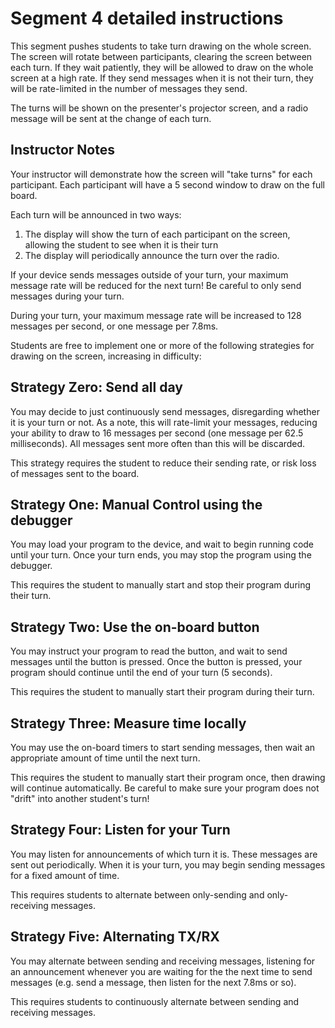 # Segment 4 detailed instructions

This segment pushes students to take turn drawing on the whole screen. The screen will rotate between participants, clearing the screen between each turn. If they wait patiently, they will be allowed to draw on the whole screen at a high rate. If they send messages when it is not their turn, they will be rate-limited in the number of messages they send.

The turns will be shown on the presenter's projector screen, and a radio message will be sent at the change of each turn.

## Instructor Notes

Your instructor will demonstrate how the screen will "take turns" for each participant. Each participant will have a 5 second window to draw on the full board.

Each turn will be announced in two ways:

1. The display will show the turn of each participant on the screen, allowing the student to see when it is their turn
2. The display will periodically announce the turn over the radio.

If your device sends messages outside of your turn, your maximum message rate will be reduced for the next turn! Be careful to only send messages during your turn.

During your turn, your maximum message rate will be increased to 128 messages per second, or one message per 7.8ms.

Students are free to implement one or more of the following strategies for drawing on the screen, increasing in difficulty:

## Strategy Zero: Send all day

You may decide to just continuously send messages, disregarding whether it is your turn or not. As a note, this will rate-limit your messages, reducing your ability to draw to 16 messages per second (one message per 62.5 milliseconds). All messages sent more often than this will be discarded.

This strategy requires the student to reduce their sending rate, or risk loss of messages sent to the board.

## Strategy One: Manual Control using the debugger

You may load your program to the device, and wait to begin running code until your turn. Once your turn ends, you may stop the program using the debugger.

This requires the student to manually start and stop their program during their turn.

## Strategy Two: Use the on-board button

You may instruct your program to read the button, and wait to send messages until the button is pressed. Once the button is pressed, your program should continue until the end of your turn (5 seconds).

This requires the student to manually start their program during their turn.

## Strategy Three: Measure time locally

You may use the on-board timers to start sending messages, then wait an appropriate amount of time until the next turn.

This requires the student to manually start their program once, then drawing will continue automatically. Be careful to make sure your program does not "drift" into another student's turn!

## Strategy Four: Listen for your Turn

You may listen for announcements of which turn it is. These messages are sent out periodically. When it is your turn, you may begin sending messages for a fixed amount of time.

This requires students to alternate between only-sending and only-receiving messages.

## Strategy Five: Alternating TX/RX

You may alternate between sending and receiving messages, listening for an announcement whenever you are waiting for the the next time to send messages (e.g. send a message, then listen for the next 7.8ms or so).

This requires students to continuously alternate between sending and receiving messages.
